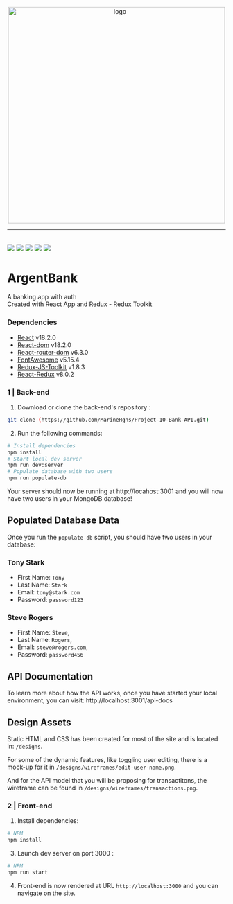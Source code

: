 <p align="center">
  <img src="/src/assets/argentBankLogo.png" width="500px"alt="logo"/>
</p>

---
[![](https://img.shields.io/badge/JavaScript-323330?style=for-the-badge&logo=javascript&logoColor=F7DF1E)](/)
[![](https://img.shields.io/badge/React-20232A?style=for-the-badge&logo=react&logoColor=61DAFB)](https://fr.reactjs.org/)
[![](https://img.shields.io/badge/React_Router-CA4245?style=for-the-badge&logo=react-router&logoColor=white)](https://reactrouter.com/)
[![](https://img.shields.io/badge/GIT-E44C30?style=for-the-badge&logo=git&logoColor=white)](https://git-scm.com)
[![](https://img.shields.io/badge/Visual_Studio_Code-0078D4?style=for-the-badge&logo=visual%20studio%20code&logoColor=white)](https://code.visualstudio.com/)
---

# ArgentBank
A banking app with auth<br/>
Created with React App and Redux - Redux Toolkit

### Dependencies

- [React](https://fr.reactjs.org/) v18.2.0
- [React-dom](https://www.npmjs.com/package/react-dom) v18.2.0
- [React-router-dom](https://v5.reactrouter.com/web/guides/quick-start) v6.3.0
- [FontAwesome](https://fontawesome.com/) v5.15.4
- [Redux-JS-Toolkit](https://redux-toolkit.js.org/) v1.8.3
- [React-Redux](https://redux.js.org/) v8.0.2

### 1 | Back-end

1. Download or clone the back-end's repository :

```sh
git clone (https://github.com/MarineHgns/Project-10-Bank-API.git)
```
2. Run the following commands:

```bash
# Install dependencies
npm install
# Start local dev server
npm run dev:server
# Populate database with two users
npm run populate-db
```

Your server should now be running at http://locahost:3001 and you will now have two users in your MongoDB database!

## Populated Database Data

Once you run the `populate-db` script, you should have two users in your database:

### Tony Stark

- First Name: `Tony`
- Last Name: `Stark`
- Email: `tony@stark.com`
- Password: `password123`

### Steve Rogers

- First Name: `Steve`,
- Last Name: `Rogers`,
- Email: `steve@rogers.com`,
- Password: `password456`

## API Documentation

To learn more about how the API works, once you have started your local environment, you can visit: http://localhost:3001/api-docs

## Design Assets

Static HTML and CSS has been created for most of the site and is located in: `/designs`.

For some of the dynamic features, like toggling user editing, there is a mock-up for it in `/designs/wireframes/edit-user-name.png`.

And for the API model that you will be proposing for transactitons, the wireframe can be found in `/designs/wireframes/transactions.png`.

### 2 | Front-end

1. Install dependencies:

```sh
# NPM
npm install
```

3. Launch dev server on port 3000 :

```sh
# NPM
npm run start
```

4. Front-end is now rendered at URL `http://localhost:3000` and you can navigate on the site.
